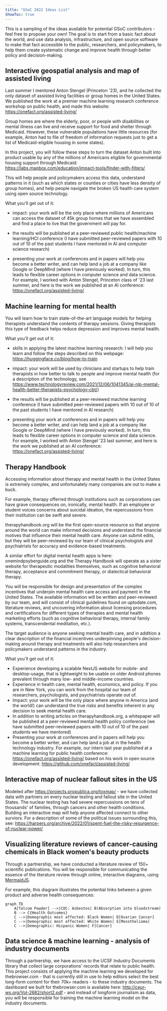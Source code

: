 ```yaml
---
title: "GSoC 2022 Ideas List"
ShowToc: true
---
```


This is a sampling of the ideas available for potential GSoC contributors - feel free to propose your own! The goal is to start from a basic fact about the world, and use data analysis, infrastructure, and open source software to make that fact accessible to the public, researchers, and policymakers, to help them create systematic change and improve health through better policy and decision-making.

## Interactive geospatial analysis and map of assisted living

Last summer I mentored Anton Stengel (Princeton '23), and he collected the only dataset of assisted living facilities or group homes in the United States. We published the work at a premier machine learning research conference workshop on public health, and made this website: https://onefact.org/assisted-living/

Group homes are where the elderly, poor, or people with disabilities or mental illness can live and receive support for food and shelter through Medicaid. However, these vulnerable populations have little resources (for example, Anton had to file of freedom of information requests just to get a list of Medicaid-eligible housing in some states). 

In this project, you will follow these steps to turn the dataset Anton built into product usable by any of the millions of Americans eligible for governmental housing support through Medicaid: https://labs.mapbox.com/education/impact-tools/finder-with-filters/ 

This will help people and policymakers access this data, understand patterns in it (such as which states or counties or cities have less density of group homes), and help people navigate the broken US health care system using open source technology. 

What you'll get out of it: 

* impact: your work will be the only place where millions of Americans can access the dataset of 45k group homes that we have assembled and find a place to live that the government will pay for.

* the results will be published at a peer-reviewed public health/machine learning/HCI conference (I have submitted peer-reviewed papers with 10 out of 10 of the past students I have mentored in AI and computer science research)

* presenting your work at conferences and in papers will help you become a better writer, and can help land a job at a company like Google or DeepMind (where I have previously worked). In turn, this leads to flexible career options in computer science and data science. For example, I worked with Anton Stengel, Princeton class of '23 last summer, and here is the work we published at an AI conference: https://onefact.org/assisted-living/


## Machine learning for mental health 


You will learn how to train state-of-the-art language models for helping therapists understand the contents of therapy sessions. Giving therapists this type of feedback helps reduce depression and improves mental health.

What you'll get out of it: 

* skills in applying the latest machine learning research: I will help you learn and follow the steps described on this webpage: https://huggingface.co/blog/how-to-train 

* impact: your work will be used by clinicians and startups to help train therapists in how better to talk to people and improve mental health (for a description of the technology, see https://www.technologyreview.com/2021/12/06/1041345/ai-nlp-mental-health-better-therapists-psychology-cbt/)

* the results will be published at a peer-reviewed machine learning conference (I have submitted peer-reviewed papers with 10 out of 10 of the past students I have mentored in AI research)

* presenting your work at conferences and in papers will help you become a better writer, and can help land a job at a company like Google or DeepMind (where I have previously worked). In turn, this leads to flexible career options in computer science and data science. For example, I worked with Anton Stengel '23 last summer, and here is the work we published at an AI conference: https://onefact.org/assisted-living/

## Therapy Handbook

Accessing information about therapy and mental health in the United States is extremely complex, and unfortunately many companies are out to make a buck.

For example, therapy offerred through institutions such as corporations can have grave consequences on, ironically, mental health. If an employee or student voices concerns about suicidal ideation, the repercussions from their institution can be swift and severe.

therapyhandbook.org will be the first open-source resource so that anyone around the world can make informed decisions and understand the financial motives that influence their mental health care. Anyone can submit edits, but they will be peer-reviewed by our team of clinical psychologists and psychiatrists for accuracy and evidence-based treatments. 

A similar effort for digital mental health apps is here: onemindpsyberguide.org and the Therapy Handbook will operate as a sister website for therapeutic modalities themselves, such as cognitive behavioral therapy, acceptance and commitment therapy, or dialectical behavioral therapy.

You will be responsible for design and presentation of the complex incentives that underpin mental health care access and payment in the United States. The available information will be written and peer-reviewed by our team, and will consist of clinical guidelines found on uptodate.com, literature reviews, and uncovering information about licensing procedures and certifications for different types of therapies and mental health marketing efforts (such as cognitive behavioral therapy, internal family systems, transcendental meditation, etc.).

The target audience is anyone seeking mental health care, and in addition a clear description of the financial incentives underpinning people's decision-making around therapy and treatments will also help researchers and policymakers understand patterns in the industry. 

What you'll get out of it: 

* Experience developing a scalable NextJS website for mobile- and desktop-usage, that is lightweight to be usable on older Android phones prevalent through many low- and middle-income countries.
* Experience in health care, mental health, economics, and policy. If you are in New York, you can work from the hospital our team of researchers, psychologists, and psychiatrists operate out of.
* Impact: your work will be the only place where anyone in America (and the world!) can understand the true risks and benefits inherent in any decision to seek mental health care. 
* In addition to writing articles on therapyhandbook.org, a whitepaper will be published at a peer-reviewed mental health policy conference (we have submitted peer-reviewed papers with 10 out of 10 of the past students we have mentored)
* Presenting your work at conferences and in papers will help you become a better writer, and can help land a job at in the health technology industry. For example, our intern last year published at a machine learning for public health conference: https://onefact.org/assisted-living/ based on his work in open source development: https://github.com/onefact/assisted-living/

## Interactive map of nuclear fallout sites in the US

Modeled after https://projects.propublica.org/toxmap/ - we have collected data with partners on every nuclear testing and fallout site in the United States. The nuclear testing has had severe repercussions on tens of thousands' of families, through cancers and other health conditions. Building an interactive map will help anyone affected connect to other surviors. For a description of some of the political issues surrounding this, see: https://harpers.org/archive/2022/01/spent-fuel-the-risky-resurgence-of-nuclear-power/ 

## Visualizing literature reviews of cancer-causing chemicals in Black women's beauty products

Through a partnership, we have conducted a literature review of 150+ scientific publications. You will be responsible for communicating the essence of the literature review through online, interactive diagrams, using [MermaidJS](https://mermaid-js.github.io/mermaid-live-editor/).

For example, this diagram illustrates the potential links between a given product and adverse health consequences:

```
graph TD
    A[Talcum Powder] -->|COC: Asbestos| B(Absorption into bloodstream)
    B --> C{Health Outcomes}
    C -->|Demographic most affected: Black Women| D[Ovarian Cancer]
    C -->|Demographic most affected: White Women| E[Mesothelioma]
    C -->|Demographic: Hispanic Women| F[Cancer]
```

## Data science & machine learning - analysis of industry documents

Through a partnership, we have access to the UCSF Industry Documents library that collect large corporations' records that relate to public health. This project consists of applying the machine learning we developed for thebrowser.com - that is currently still in use to help editors select the best long-form content for their 70k+ readers - to these industry documents. The dashboard we built for thebrowser.com is available here: http://ceur-ws.org/Vol-2682/short2.pdf - and instead of longform journalism as data, you will be responsible for training the machine learning model on the industry documents.

